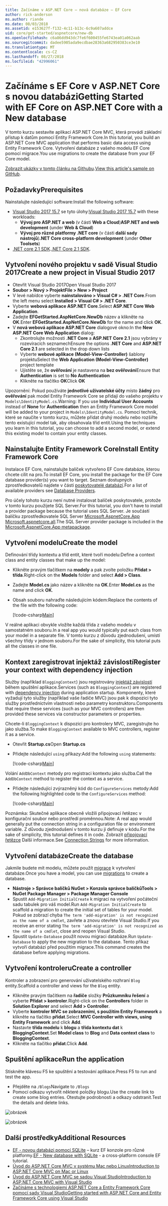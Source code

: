 ```yaml
---
title: Začínáme v ASP.NET Core – nová databáze – EF Core
author: rick-anderson
ms.author: riande
ms.date: 08/03/2018
ms.assetid: e153627f-f132-4c11-b13c-6c9a607addce
uid: core/get-started/aspnetcore/new-db
ms.openlocfilehash: c6a86dd943dc7fe6f600455fe6743ea01a062aab
ms.sourcegitcommit: dadee5905ada9ecdbae28363a682950383ce3e10
ms.translationtype: MT
ms.contentlocale: cs-CZ
ms.lasthandoff: 08/27/2018
ms.locfileid: "42996061"
---
```

# <a name="getting-started-with-ef-core-on-aspnet-core-with-a-new-database"></a><span data-ttu-id="9d1dc-102">Začínáme s EF Core v ASP.NET Core s novou databázi</span><span class="sxs-lookup"><span data-stu-id="9d1dc-102">Getting Started with EF Core on ASP.NET Core with a New database</span></span>

<span data-ttu-id="9d1dc-103">V tomto kurzu sestavíte aplikaci ASP.NET Core MVC, která provádí základní přístup k datům pomocí Entity Framework Core.</span><span class="sxs-lookup"><span data-stu-id="9d1dc-103">In this tutorial, you build an ASP.NET Core MVC application that performs basic data access using Entity Framework Core.</span></span> <span data-ttu-id="9d1dc-104">Vytvoření databáze z vašeho modelu EF Core pomocí migrace.</span><span class="sxs-lookup"><span data-stu-id="9d1dc-104">You use migrations to create the database from your EF Core model.</span></span>

<span data-ttu-id="9d1dc-105">[Zobrazit ukázky v tomto článku na Githubu](https://github.com/aspnet/EntityFramework.Docs/tree/master/samples/core/GetStarted/AspNetCore/EFGetStarted.AspNetCore.NewDb).</span><span class="sxs-lookup"><span data-stu-id="9d1dc-105">[View this article's sample on GitHub](https://github.com/aspnet/EntityFramework.Docs/tree/master/samples/core/GetStarted/AspNetCore/EFGetStarted.AspNetCore.NewDb).</span></span>

## <a name="prerequisites"></a><span data-ttu-id="9d1dc-106">Požadavky</span><span class="sxs-lookup"><span data-stu-id="9d1dc-106">Prerequisites</span></span>

<span data-ttu-id="9d1dc-107">Nainstalujte následující software:</span><span class="sxs-lookup"><span data-stu-id="9d1dc-107">Install the following software:</span></span>

* <span data-ttu-id="9d1dc-108">[Visual Studio 2017 15.7](https://www.visualstudio.com/downloads/) se tyto úlohy:</span><span class="sxs-lookup"><span data-stu-id="9d1dc-108">[Visual Studio 2017 15.7](https://www.visualstudio.com/downloads/) with these workloads:</span></span>
  * <span data-ttu-id="9d1dc-109">**Vývoj pro ASP.NET a web** (v části **Web a Cloud**)</span><span class="sxs-lookup"><span data-stu-id="9d1dc-109">**ASP.NET and web development** (under **Web & Cloud**)</span></span>
  * <span data-ttu-id="9d1dc-110">**Vývoj pro různé platformy .NET core** (v části **další sady nástrojů**)</span><span class="sxs-lookup"><span data-stu-id="9d1dc-110">**.NET Core cross-platform development** (under **Other Toolsets**)</span></span>
* <span data-ttu-id="9d1dc-111">[.NET core 2.1 SDK](https://www.microsoft.com/net/download/core).</span><span class="sxs-lookup"><span data-stu-id="9d1dc-111">[.NET Core 2.1 SDK](https://www.microsoft.com/net/download/core).</span></span>

## <a name="create-a-new-project-in-visual-studio-2017"></a><span data-ttu-id="9d1dc-112">Vytvoření nového projektu v sadě Visual Studio 2017</span><span class="sxs-lookup"><span data-stu-id="9d1dc-112">Create a new project in Visual Studio 2017</span></span>

* <span data-ttu-id="9d1dc-113">Otevřít Visual Studio 2017</span><span class="sxs-lookup"><span data-stu-id="9d1dc-113">Open Visual Studio 2017</span></span>
* <span data-ttu-id="9d1dc-114">**Soubor > Nový > Projekt**</span><span class="sxs-lookup"><span data-stu-id="9d1dc-114">**File > New > Project**</span></span>
* <span data-ttu-id="9d1dc-115">V levé nabídce vyberte **nainstalováno > Visual C# > .NET Core**.</span><span class="sxs-lookup"><span data-stu-id="9d1dc-115">From the left menu select **Installed > Visual C# > .NET Core**.</span></span>
* <span data-ttu-id="9d1dc-116">Vyberte **webová aplikace ASP.NET Core**.</span><span class="sxs-lookup"><span data-stu-id="9d1dc-116">Select **ASP.NET Core Web Application**.</span></span>
* <span data-ttu-id="9d1dc-117">Zadejte **EFGetStarted.AspNetCore.NewDb** název a klikněte na **OK**.</span><span class="sxs-lookup"><span data-stu-id="9d1dc-117">Enter **EFGetStarted.AspNetCore.NewDb** for the name and click **OK**.</span></span>
* <span data-ttu-id="9d1dc-118">V **nová webová aplikace ASP.NET Core** dialogové okno:</span><span class="sxs-lookup"><span data-stu-id="9d1dc-118">In the **New ASP.NET Core Web Application** dialog:</span></span>
  * <span data-ttu-id="9d1dc-119">Zkontrolujte možnosti **.NET Core** a **ASP.NET Core 2.1** jsou vybrány v rozevíracích seznamech</span><span class="sxs-lookup"><span data-stu-id="9d1dc-119">Ensure the options **.NET Core** and **ASP.NET Core 2.1** are selected in the drop down lists</span></span>
  * <span data-ttu-id="9d1dc-120">Vyberte **webové aplikace (Model-View-Controller)** šablony projektu</span><span class="sxs-lookup"><span data-stu-id="9d1dc-120">Select the **Web Application (Model-View-Controller)** project template</span></span>
  * <span data-ttu-id="9d1dc-121">Ujistěte se, že **ověřování** je nastavena na **bez ověřování**</span><span class="sxs-lookup"><span data-stu-id="9d1dc-121">Ensure that **Authentication** is set to **No Authentication**</span></span>
  * <span data-ttu-id="9d1dc-122">Klikněte na tlačítko **OK**</span><span class="sxs-lookup"><span data-stu-id="9d1dc-122">Click **OK**</span></span>

<span data-ttu-id="9d1dc-123">Upozornění: Pokud používáte **jednotlivé uživatelské účty** místo **žádný** pro **ověřování** pak model Entity Framework Core se přidají do vašeho projektu v `Models\IdentityModel.cs`.</span><span class="sxs-lookup"><span data-stu-id="9d1dc-123">Warning: If you use **Individual User Accounts** instead of **None** for **Authentication** then an Entity Framework Core model will be added to your project in `Models\IdentityModel.cs`.</span></span> <span data-ttu-id="9d1dc-124">Pomocí technik, které se naučíte v tomto kurzu, můžete přidat druhý modelu nebo rozšiřte tento existující model tak, aby obsahovala tříd entit.</span><span class="sxs-lookup"><span data-stu-id="9d1dc-124">Using the techniques you learn in this tutorial, you can choose to add a second model, or extend this existing model to contain your entity classes.</span></span>

## <a name="install-entity-framework-core"></a><span data-ttu-id="9d1dc-125">Nainstalujte Entity Framework Core</span><span class="sxs-lookup"><span data-stu-id="9d1dc-125">Install Entity Framework Core</span></span>

<span data-ttu-id="9d1dc-126">Instalace EF Core, nainstalujte balíček vytvořeno EF Core databáze, kterou chcete cílit na pro.</span><span class="sxs-lookup"><span data-stu-id="9d1dc-126">To install EF Core, you install the package for the EF Core database provider(s) you want to target.</span></span> <span data-ttu-id="9d1dc-127">Seznam dostupných zprostředkovatelů najdete v části [poskytovatelé databází](../../providers/index.md).</span><span class="sxs-lookup"><span data-stu-id="9d1dc-127">For a list of available providers see [Database Providers](../../providers/index.md).</span></span> 

<span data-ttu-id="9d1dc-128">Pro účely tohoto kurzu není nutné instalovat balíček poskytovatele, protože v tomto kurzu použijete SQL Server.</span><span class="sxs-lookup"><span data-stu-id="9d1dc-128">For this tutorial, you don't have to install a provider package because the tutorial uses SQL Server.</span></span> <span data-ttu-id="9d1dc-129">Je součástí balíčku zprostředkovatele SQL Server [Microsoft.AspnetCore.App Microsoft.aspnetcore.all](https://docs.microsoft.com/en-us/aspnet/core/fundamentals/metapackage-app?view=aspnetcore-2.1).</span><span class="sxs-lookup"><span data-stu-id="9d1dc-129">The SQL Server provider package is included in the [Microsoft.AspnetCore.App metapackage](https://docs.microsoft.com/en-us/aspnet/core/fundamentals/metapackage-app?view=aspnetcore-2.1).</span></span>

## <a name="create-the-model"></a><span data-ttu-id="9d1dc-130">Vytvoření modelu</span><span class="sxs-lookup"><span data-stu-id="9d1dc-130">Create the model</span></span>

<span data-ttu-id="9d1dc-131">Definování třídy kontextu a tříd entit, které tvoří modelu:</span><span class="sxs-lookup"><span data-stu-id="9d1dc-131">Define a context class and entity classes that make up the model:</span></span>

* <span data-ttu-id="9d1dc-132">Klikněte pravým tlačítkem na **modely** a pak zvolte položku **Přidat > třída**.</span><span class="sxs-lookup"><span data-stu-id="9d1dc-132">Right-click on the **Models** folder and select **Add > Class**.</span></span>
* <span data-ttu-id="9d1dc-133">Zadejte **Model.cs** jako název a klikněte na **OK**.</span><span class="sxs-lookup"><span data-stu-id="9d1dc-133">Enter **Model.cs** as the name and click **OK**.</span></span>
* <span data-ttu-id="9d1dc-134">Obsah souboru nahraďte následujícím kódem:</span><span class="sxs-lookup"><span data-stu-id="9d1dc-134">Replace the contents of the file with the following code:</span></span>

  [!code-csharp[Main](../../../../samples/core/GetStarted/AspNetCore/EFGetStarted.AspNetCore.NewDb/Models/Model.cs)]

<span data-ttu-id="9d1dc-135">V reálné aplikaci obvykle vložíte každá třída z vašeho modelu v samostatném souboru.</span><span class="sxs-lookup"><span data-stu-id="9d1dc-135">In a real app you would typically put each class from your model in a separate file.</span></span> <span data-ttu-id="9d1dc-136">V tomto kurzu z důvodu zjednodušení, umístí všechny třídy v jednom souboru.</span><span class="sxs-lookup"><span data-stu-id="9d1dc-136">For the sake of simplicity, this tutorial puts all the classes in one file.</span></span>

## <a name="register-your-context-with-dependency-injection"></a><span data-ttu-id="9d1dc-137">Kontext zaregistrovat injektáž závislostí</span><span class="sxs-lookup"><span data-stu-id="9d1dc-137">Register your context with dependency injection</span></span>

<span data-ttu-id="9d1dc-138">Služby (například `BloggingContext`) jsou registrovány [injektáž závislostí](http://docs.asp.net/en/latest/fundamentals/dependency-injection.html) během spuštění aplikace.</span><span class="sxs-lookup"><span data-stu-id="9d1dc-138">Services (such as `BloggingContext`) are registered with [dependency injection](http://docs.asp.net/en/latest/fundamentals/dependency-injection.html) during application startup.</span></span> <span data-ttu-id="9d1dc-139">Komponenty, které vyžadují tyto služby (například vaše řadiče MVC) jsou pak k dispozici tyto služby prostřednictvím vlastnosti nebo parametry konstruktoru.</span><span class="sxs-lookup"><span data-stu-id="9d1dc-139">Components that require these services (such as your MVC controllers) are then provided these services via constructor parameters or properties.</span></span>

<span data-ttu-id="9d1dc-140">Chcete-li `BloggingContext` k dispozici pro kontrolery MVC, zaregistrujte ho jako služba.</span><span class="sxs-lookup"><span data-stu-id="9d1dc-140">To make `BloggingContext` available to MVC controllers, register it as a service.</span></span>

* <span data-ttu-id="9d1dc-141">Otevřít **Startup.cs**</span><span class="sxs-lookup"><span data-stu-id="9d1dc-141">Open **Startup.cs**</span></span>
* <span data-ttu-id="9d1dc-142">Přidejte následující `using` příkazy:</span><span class="sxs-lookup"><span data-stu-id="9d1dc-142">Add the following `using` statements:</span></span>

  [!code-csharp[Main](../../../../samples/core/GetStarted/AspNetCore/EFGetStarted.AspNetCore.NewDb/Startup.cs#AddedUsings)]

<span data-ttu-id="9d1dc-143">Volání `AddDbContext` metody pro registraci kontextu jako služba.</span><span class="sxs-lookup"><span data-stu-id="9d1dc-143">Call the `AddDbContext` method to register the context as a service.</span></span>

* <span data-ttu-id="9d1dc-144">Přidejte následující zvýrazněný kód do `ConfigureServices` metody:</span><span class="sxs-lookup"><span data-stu-id="9d1dc-144">Add the following highlighted code to the `ConfigureServices` method:</span></span>

  [!code-csharp[Main](../../../../samples/core/GetStarted/AspNetCore/EFGetStarted.AspNetCore.NewDb/Startup.cs?name=ConfigureServices&highlight=13-14)]

<span data-ttu-id="9d1dc-145">Poznámka: Skutečné aplikace obecně vložili připojovací řetězec v konfigurační soubor nebo prostředí proměnnou.</span><span class="sxs-lookup"><span data-stu-id="9d1dc-145">Note: A real app would generally put the connection string in a configuration file or environment variable.</span></span> <span data-ttu-id="9d1dc-146">Z důvodu zjednodušení v tomto kurzu ji definuje v kódu.</span><span class="sxs-lookup"><span data-stu-id="9d1dc-146">For the sake of simplicity, this tutorial defines it in code.</span></span> <span data-ttu-id="9d1dc-147">Zobrazit [připojovací řetězce](../../miscellaneous/connection-strings.md) Další informace.</span><span class="sxs-lookup"><span data-stu-id="9d1dc-147">See [Connection Strings](../../miscellaneous/connection-strings.md) for more information.</span></span>

## <a name="create-the-database"></a><span data-ttu-id="9d1dc-148">Vytvoření databáze</span><span class="sxs-lookup"><span data-stu-id="9d1dc-148">Create the database</span></span>

<span data-ttu-id="9d1dc-149">Jakmile budete mít modelu, můžete použít [migrace](https://docs.microsoft.com/aspnet/core/data/ef-mvc/migrations#introduction-to-migrations) k vytvoření databáze.</span><span class="sxs-lookup"><span data-stu-id="9d1dc-149">Once you have a model, you can use [migrations](https://docs.microsoft.com/aspnet/core/data/ef-mvc/migrations#introduction-to-migrations) to create a database.</span></span>

* <span data-ttu-id="9d1dc-150">**Nástroje > Správce balíčků NuGet > Konzola správce balíčků**</span><span class="sxs-lookup"><span data-stu-id="9d1dc-150">**Tools > NuGet Package Manager > Package Manager Console**</span></span>
* <span data-ttu-id="9d1dc-151">Spustit `Add-Migration InitialCreate` k migraci na vytvoření počáteční sadu tabulek pro váš model.</span><span class="sxs-lookup"><span data-stu-id="9d1dc-151">Run `Add-Migration InitialCreate` to scaffold a migration to create the initial set of tables for your model.</span></span> <span data-ttu-id="9d1dc-152">Pokud se zobrazí chyba `The term 'add-migration' is not recognized as the name of a cmdlet`, zavřete a znovu otevřete Visual Studio.</span><span class="sxs-lookup"><span data-stu-id="9d1dc-152">If you receive an error stating `The term 'add-migration' is not recognized as the name of a cmdlet`, close and reopen Visual Studio.</span></span>
* <span data-ttu-id="9d1dc-153">Spustit `Update-Database` použít novou migraci databáze.</span><span class="sxs-lookup"><span data-stu-id="9d1dc-153">Run `Update-Database` to apply the new migration to the database.</span></span> <span data-ttu-id="9d1dc-154">Tento příkaz vytvoří databázi před použitím migrace.</span><span class="sxs-lookup"><span data-stu-id="9d1dc-154">This command creates the database before applying migrations.</span></span>

## <a name="create-a-controller"></a><span data-ttu-id="9d1dc-155">Vytvoření kontroleru</span><span class="sxs-lookup"><span data-stu-id="9d1dc-155">Create a controller</span></span>

<span data-ttu-id="9d1dc-156">Kontroler a zobrazení pro generování uživatelského rozhraní `Blog` entity.</span><span class="sxs-lookup"><span data-stu-id="9d1dc-156">Scaffold a controller and views for the `Blog` entity.</span></span>

* <span data-ttu-id="9d1dc-157">Klikněte pravým tlačítkem na **řadiče** složky **Průzkumníku řešení** a vyberte **Přidat > kontroler**.</span><span class="sxs-lookup"><span data-stu-id="9d1dc-157">Right-click on the **Controllers** folder in **Solution Explorer** and select **Add > Controller**.</span></span>
* <span data-ttu-id="9d1dc-158">Vyberte **kontroler MVC se zobrazeními, s použitím Entity Framework** a klikněte na tlačítko **přidat**.</span><span class="sxs-lookup"><span data-stu-id="9d1dc-158">Select **MVC Controller with views, using Entity Framework** and click **Add**.</span></span>
* <span data-ttu-id="9d1dc-159">Nastavte **třída modelu** k **blogu** a **třída kontextu dat** k **BloggingContext**.</span><span class="sxs-lookup"><span data-stu-id="9d1dc-159">Set **Model class** to **Blog** and **Data context class** to **BloggingContext**.</span></span>
* <span data-ttu-id="9d1dc-160">Klikněte na tlačítko **přidat**.</span><span class="sxs-lookup"><span data-stu-id="9d1dc-160">Click **Add**.</span></span>


## <a name="run-the-application"></a><span data-ttu-id="9d1dc-161">Spuštění aplikace</span><span class="sxs-lookup"><span data-stu-id="9d1dc-161">Run the application</span></span>

<span data-ttu-id="9d1dc-162">Stiskněte klávesu F5 ke spuštění a testování aplikace.</span><span class="sxs-lookup"><span data-stu-id="9d1dc-162">Press F5 to run and test the app.</span></span>

* <span data-ttu-id="9d1dc-163">Přejděte na `/Blogs`</span><span class="sxs-lookup"><span data-stu-id="9d1dc-163">Navigate to `/Blogs`</span></span>
* <span data-ttu-id="9d1dc-164">Pomocí odkazu vytvořit některé položky blogu.</span><span class="sxs-lookup"><span data-stu-id="9d1dc-164">Use the create link to create some blog entries.</span></span> <span data-ttu-id="9d1dc-165">Otestujte podrobnosti a odkazy odstranit.</span><span class="sxs-lookup"><span data-stu-id="9d1dc-165">Test the details and delete links.</span></span>

![obrázek](_static/create.png)

![obrázek](_static/index-new-db.png)

## <a name="additional-resources"></a><span data-ttu-id="9d1dc-168">Další prostředky</span><span class="sxs-lookup"><span data-stu-id="9d1dc-168">Additional Resources</span></span>

* <span data-ttu-id="9d1dc-169">[EF - novou databázi pomocí SQLite](xref:core/get-started/netcore/new-db-sqlite) – kurz EF konzole pro různé platformy.</span><span class="sxs-lookup"><span data-stu-id="9d1dc-169">[EF - New database with SQLite](xref:core/get-started/netcore/new-db-sqlite) -  a cross-platform console EF tutorial.</span></span>
* [<span data-ttu-id="9d1dc-170">Úvod do ASP.NET Core MVC v systému Mac nebo Linux</span><span class="sxs-lookup"><span data-stu-id="9d1dc-170">Introduction to ASP.NET Core MVC on Mac or Linux</span></span>](https://docs.microsoft.com/aspnet/core/tutorials/first-mvc-app-xplat/index)
* [<span data-ttu-id="9d1dc-171">Úvod do ASP.NET Core MVC se sadou Visual Studio</span><span class="sxs-lookup"><span data-stu-id="9d1dc-171">Introduction to ASP.NET Core MVC with Visual Studio</span></span>](https://docs.microsoft.com/aspnet/core/tutorials/first-mvc-app/index)
* [<span data-ttu-id="9d1dc-172">Začínáme s technologiemi ASP.NET Core a Entity Framework Core pomocí sady Visual Studio</span><span class="sxs-lookup"><span data-stu-id="9d1dc-172">Getting started with ASP.NET Core and Entity Framework Core using Visual Studio</span></span>](https://docs.microsoft.com/aspnet/core/data/ef-mvc/index)
